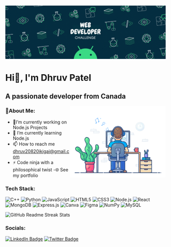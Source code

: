 ![Alt text](https://github.com/DhruvPatel2008/temp/blob/main/tem/DHRUV%20banner.gif)

# Hi👋, I'm Dhruv Patel
## A passionate developer from Canada


<p align="center">
 <img width="300" src="https://github.com/DhruvPatel2008/temp/blob/main/tem/dhruv.gif" align="right">
</p>

### 💫About Me:
- 🔭I’m currently working on Node.js Projects
- 🌱 I’m currently learning Node.js
- 📫 How to reach me dhruv20820ikigai@gmail.com 
- ⚡ Code ninja with a philosophical twist
-🌐 See my portfolio

### Tech Stack:
![C++](https://img.shields.io/badge/C++-00599C?style=for-the-badge&logo=c%2B%2B&logoColor=white)
![Python](https://img.shields.io/badge/Python-3670A0?style=for-the-badge&logo=python&logoColor=ffdd54)
![JavaScript](https://img.shields.io/badge/JavaScript-323330?style=for-the-badge&logo=javascript&logoColor=F7DF1E)
![HTML5](https://img.shields.io/badge/HTML5-E34F26?style=for-the-badge&logo=html5&logoColor=white)
![CSS3](https://img.shields.io/badge/CSS3-1572B6?style=for-the-badge&logo=css3&logoColor=white)
![Node.js](https://img.shields.io/badge/Node.js-43853D?style=for-the-badge&logo=node-dot-js&logoColor=white)
![React](https://img.shields.io/badge/React-20232A?style=for-the-badge&logo=react&logoColor=61DAFB)
![MongoDB](https://img.shields.io/badge/MongoDB-4EA94B?style=for-the-badge&logo=mongodb&logoColor=white)
![Express.js](https://img.shields.io/badge/Express.js-404D59?style=for-the-badge)
![Canva](https://img.shields.io/badge/Canva-00C4CC?style=for-the-badge&logo=canva&logoColor=white)
![Figma](https://img.shields.io/badge/Figma-F24E1E?style=for-the-badge&logo=figma&logoColor=white)
![NumPy](https://img.shields.io/badge/NumPy-013243?style=for-the-badge&logo=numpy&logoColor=white)
![MySQL](https://img.shields.io/badge/MySQL-4479A1?style=for-the-badge&logo=mysql&logoColor=white)

![GitHub Readme Streak Stats](https://github-readme-streak-stats.herokuapp.com/?user=DhruvPatel2008&theme=radical&hide_border=false)


### Socials:
[![LinkedIn Badge](https://img.shields.io/badge/-LinkedIn-blue?style=flat-square&logo=LinkedIn&logoColor=white&link=Your-LinkedIn-URL)](Your-LinkedIn-URL)
[![Twitter Badge](https://img.shields.io/badge/-Twitter-blue?style=flat-square&logo=Twitter&logoColor=white&link=Your-Twitter-URL)](Your-Twitter-URL)
